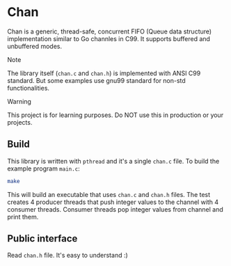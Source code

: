 # Chan
Chan is a generic, thread-safe, concurrent FIFO (Queue data structure) implementation similar to Go channles in C99.
It supports buffered and unbuffered modes.

> [!NOTE]
> The library itself (`chan.c` and `chan.h`) is implemented with ANSI C99 standard. But some examples use gnu99 standard for non-std functionalities.

> [!WARNING]
> This project is for learning purposes. Do NOT use this in production or your projects.

## Build
This library is written with `pthread` and it's a single `chan.c` file. To build the example program `main.c`:
```bash
make
```
This will build an executable that uses `chan.c` and `chan.h` files. The test creates 4 producer threads that push integer
values to the channel with 4 consumer threads. Consumer threads pop integer values from channel and print them.

## Public interface
Read `chan.h` file. It's easy to understand :)
